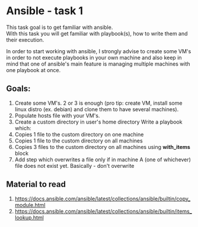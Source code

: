 # Ansible - task 1
This task goal is to get familiar with ansible.    
With this task you will get familiar with playbook(s), how to write them and their execution.

In order to start working with ansible, I strongly advise to create some VM's in order to not execute playbooks in your own machine and also keep in mind that one of ansible's main feature is managing multiple machines with one playbook at once.

## Goals: ##
1. Create some VM's. 2 or 3 is enough (pro tip: create VM, install some linux distro (ex. debian) and clone them to have several machines).
2. Populate hosts file with your VM's.
3. Create a custom directory in user's home directory
Write a playbook which: 
4. Copies 1 file to the custom directory on one machine
5. Copies 1 file to the custom directory on all machines
6. Copies 3 files to the custom directory on all machines using **with_items** block
7. Add step which overwrites a file only if in machine A (one of whichever) file does not exist yet. Basically - don't overwrite

## Material to read ##
1. https://docs.ansible.com/ansible/latest/collections/ansible/builtin/copy_module.html
2. https://docs.ansible.com/ansible/latest/collections/ansible/builtin/items_lookup.html